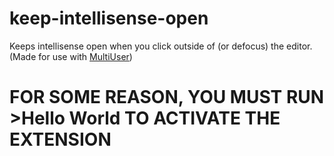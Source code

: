 # keep-intellisense-open
Keeps intellisense open when you click outside of (or defocus) the editor. (Made for use with [MultiUser](https://github.com/Somebody32x2/MultiUser))

# FOR SOME REASON, YOU MUST RUN >Hello World TO ACTIVATE THE EXTENSION